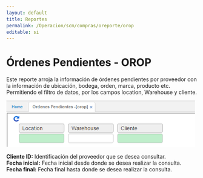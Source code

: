 ```yaml
---
layout: default
title: Reportes
permalink: /Operacion/scm/compras/oreporte/orop
editable: si
---
```


# Órdenes Pendientes - OROP

Este reporte arroja la información de órdenes pendientes por proveedor con la información de ubicación, bodega, orden, marca, producto etc. Permitiendo el filtro de datos, por los campos location, Warehouse y cliente.

![](orop1.png)

**Cliente ID:** Identificación del proveedor que se desea consultar.  
**Fecha inicial:** Fecha inicial desde donde se desea realizar la consulta.  
**Fecha final:** Fecha final hasta donde se desea realizar la consulta.  


